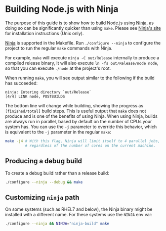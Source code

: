 # Building Node.js with Ninja

The purpose of this guide is to show how to build Node.js using [Ninja][], as
doing so can be significantly quicker than using `make`. Please see
[Ninja's site][Ninja] for installation instructions (Unix only).

[Ninja][] is supported in the Makefile. Run `./configure --ninja` to configure
the project to run the regular `make` commands with Ninja.

For example, `make` will execute `ninja -C out/Release` internally
to produce a compiled release binary, It will also execute
`ln -fs out/Release/node node`, so that you can execute `./node` at
the project's root.

When running `make`, you will see output similar to the following
if the build has succeeded:

```console
ninja: Entering directory `out/Release`
[4/4] LINK node, POSTBUILDS
```

The bottom line will change while building, showing the progress as
`[finished/total]` build steps. This is useful output that `make` does not
produce and is one of the benefits of using Ninja. When using Ninja, builds
are always run in parallel, based by default on the number of CPUs your
system has. You can use the `-j` parameter to override this behavior,
which is equivalent to the `-j` parameter in the regular `make`:

```bash
make -j4 # With this flag, Ninja will limit itself to 4 parallel jobs,
         # regardless of the number of cores on the current machine.
```

## Producing a debug build

To create a debug build rather than a release build:

```bash
./configure --ninja --debug && make
```

## Customizing `ninja` path

On some systems (such as RHEL7 and below), the Ninja binary might be installed
with a different name. For these systems use the `NINJA` env var:

```bash
./configure --ninja && NINJA="ninja-build" make
```

[Ninja]: https://ninja-build.org/
